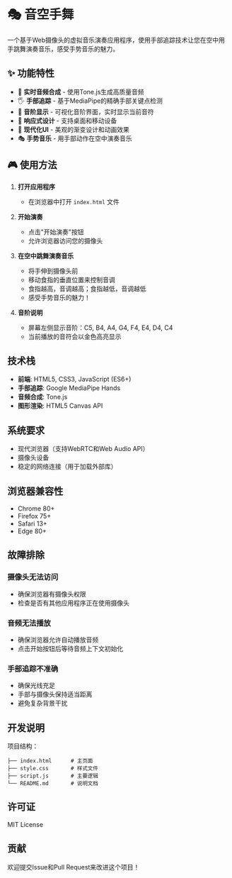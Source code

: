 # 🎭 音空手舞

一个基于Web摄像头的虚拟音乐演奏应用程序，使用手部追踪技术让您在空中用手跳舞演奏音乐，感受手势音乐的魅力。

## ✨ 功能特性

- 🎵 **实时音频合成** - 使用Tone.js生成高质量音频
- 🖐️ **手部追踪** - 基于MediaPipe的精确手部关键点检测
- 🎼 **音阶显示** - 可视化音阶界面，实时显示当前音符
- 📱 **响应式设计** - 支持桌面和移动设备
- 🌈 **现代化UI** - 美观的渐变设计和动画效果
- 🎭 **手势音乐** - 用手部动作在空中演奏音乐

## 🎮 使用方法

1. **打开应用程序**
   - 在浏览器中打开 `index.html` 文件

2. **开始演奏**
   - 点击"开始演奏"按钮
   - 允许浏览器访问您的摄像头

3. **在空中跳舞演奏音乐**
   - 将手伸到摄像头前
   - 移动食指的垂直位置来控制音调
   - 食指越高，音调越高；食指越低，音调越低
   - 感受手势音乐的魅力！

4. **音阶说明**
   - 屏幕左侧显示音阶：C5, B4, A4, G4, F4, E4, D4, C4
   - 当前播放的音符会以金色高亮显示

## 技术栈

- **前端**: HTML5, CSS3, JavaScript (ES6+)
- **手部追踪**: Google MediaPipe Hands
- **音频合成**: Tone.js
- **图形渲染**: HTML5 Canvas API

## 系统要求

- 现代浏览器（支持WebRTC和Web Audio API）
- 摄像头设备
- 稳定的网络连接（用于加载外部库）

## 浏览器兼容性

- Chrome 80+
- Firefox 75+
- Safari 13+
- Edge 80+

## 故障排除

### 摄像头无法访问
- 确保浏览器有摄像头权限
- 检查是否有其他应用程序正在使用摄像头

### 音频无法播放
- 确保浏览器允许自动播放音频
- 点击开始按钮后等待音频上下文初始化

### 手部追踪不准确
- 确保光线充足
- 手部与摄像头保持适当距离
- 避免复杂背景干扰

## 开发说明

项目结构：
```
├── index.html      # 主页面
├── style.css       # 样式文件
├── script.js       # 主要逻辑
└── README.md       # 说明文档
```

## 许可证

MIT License

## 贡献

欢迎提交Issue和Pull Request来改进这个项目！
